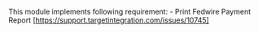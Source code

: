 This module implements following requirement:
    - Print Fedwire Payment Report [https://support.targetintegration.com/issues/10745]